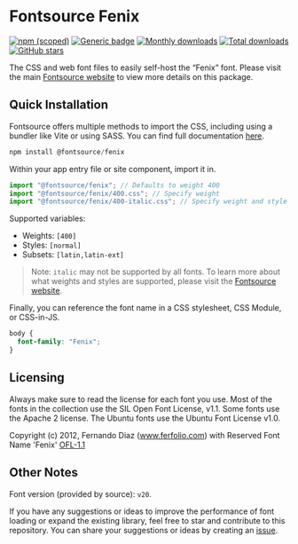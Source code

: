 # Fontsource Fenix

[![npm (scoped)](https://img.shields.io/npm/v/@fontsource/fenix?color=brightgreen)](https://www.npmjs.com/package/@fontsource/fenix) [![Generic badge](https://img.shields.io/badge/fontsource-passing-brightgreen)](https://github.com/fontsource/fontsource) [![Monthly downloads](https://badgen.net/npm/dm/@fontsource/fenix)](https://github.com/fontsource/fontsource) [![Total downloads](https://badgen.net/npm/dt/@fontsource/fenix)](https://github.com/fontsource/fontsource) [![GitHub stars](https://img.shields.io/github/stars/fontsource/fontsource.svg?style=social&label=Star)](https://github.com/fontsource/fontsource/stargazers)

The CSS and web font files to easily self-host the “Fenix” font. Please visit the main [Fontsource website](https://fontsource.org/fonts/fenix) to view more details on this package.

## Quick Installation

Fontsource offers multiple methods to import the CSS, including using a bundler like Vite or using SASS. You can find full documentation [here](https://fontsource.org/docs/getting-started/introduction).

```javascript
npm install @fontsource/fenix
```

Within your app entry file or site component, import it in.

```javascript
import "@fontsource/fenix"; // Defaults to weight 400
import "@fontsource/fenix/400.css"; // Specify weight
import "@fontsource/fenix/400-italic.css"; // Specify weight and style
```

Supported variables:
- Weights: `[400]`
- Styles: `[normal]`
- Subsets: `[latin,latin-ext]`

> Note: `italic` may not be supported by all fonts. To learn more about what weights and styles are supported, please visit the [Fontsource website](https://fontsource.org/fonts/fenix).

Finally, you can reference the font name in a CSS stylesheet, CSS Module, or CSS-in-JS.

```css
body {
  font-family: "Fenix";
}
```

## Licensing
Always make sure to read the license for each font you use. Most of the fonts in the collection use the SIL Open Font License, v1.1. Some fonts use the Apache 2 license. The Ubuntu fonts use the Ubuntu Font License v1.0.

Copyright (c) 2012, Fernando Diaz (www.ferfolio.com) with Reserved Font Name 'Fenix'
[OFL-1.1](https://openfontlicense.org)

## Other Notes
Font version (provided by source): `v20`.

If you have any suggestions or ideas to improve the performance of font loading or expand the existing library, feel free to star and contribute to this repository. You can share your suggestions or ideas by creating an [issue](https://github.com/fontsource/fontsource/issues).